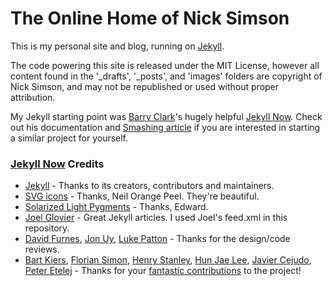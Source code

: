 # The Online Home of Nick Simson

This is my personal site and blog, running on [Jekyll](https://github.com/jekyll/jekyll).
 
The code powering this site is released under the MIT License, however all content found in the '_drafts', '_posts', and 'images'  folders are copyright of Nick Simson, and may not be republished or used without proper attribution. 

My Jekyll starting point was [Barry Clark](https://github.com/barryclark/)'s hugely helpful [Jekyll Now](https://github.com/barryclark/jekyll-now). Check out his documentation and [Smashing article](http://www.smashingmagazine.com/2014/08/01/build-blog-jekyll-github-pages/) if you are interested in starting a similar project for yourself.

### [Jekyll Now](https://github.com/barryclark/jekyll-now) Credits

- [Jekyll](https://github.com/jekyll/jekyll) - Thanks to its creators, contributors and maintainers.
- [SVG icons](https://github.com/neilorangepeel/Free-Social-Icons) - Thanks, Neil Orange Peel. They're beautiful. 
- [Solarized Light Pygments](https://gist.github.com/edwardhotchkiss/2005058) - Thanks, Edward.
- [Joel Glovier](http://joelglovier.com/writing/) - Great Jekyll articles. I used Joel's feed.xml in this repository.
- [David Furnes](https://github.com/dfurnes), [Jon Uy](https://github.com/jonuy), [Luke Patton](https://github.com/lkpttn) - Thanks for the design/code reviews.
- [Bart Kiers](https://github.com/bkiers), [Florian Simon](https://github.com/vermluh), [Henry Stanley](https://github.com/henryaj), [Hun Jae Lee](https://github.com/hunjaelee), [Javier Cejudo](https://github.com/javiercejudo), [Peter Etelej](https://github.com/etelej) - Thanks for your [fantastic contributions](https://github.com/barryclark/jekyll-now/commits/master) to the project!
